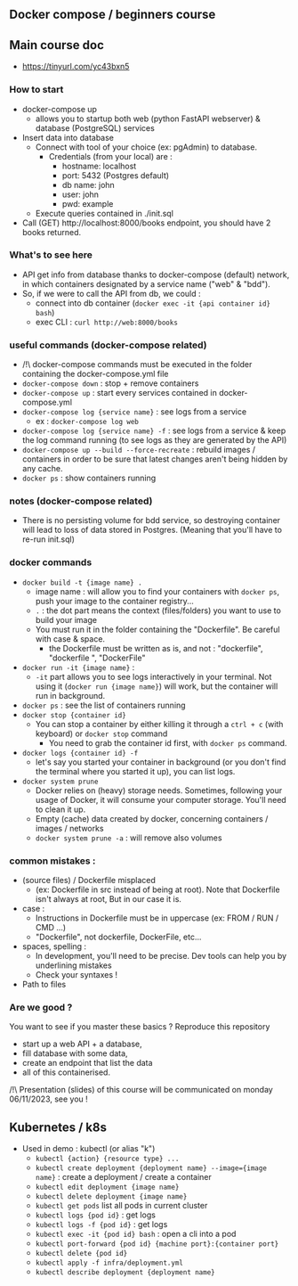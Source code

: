 ## Docker compose / beginners course

## Main course doc
- https://tinyurl.com/yc43bxn5

### How to start
- docker-compose up
  - allows you to startup both web (python FastAPI webserver) & database (PostgreSQL) services
- Insert data into database
  - Connect with tool of your choice (ex: pgAdmin) to database.
    - Credentials (from your local) are : 
      - hostname: localhost
      - port: 5432 (Postgres default)
      - db name: john
      - user: john
      - pwd: example
  - Execute queries contained in ./init.sql
- Call (GET) http://localhost:8000/books endpoint, you should have 2 books returned.

### What's to see here
- API get info from database thanks to docker-compose (default) network, 
in which containers designated by a service name ("web" & "bdd").
- So, if we were to call the API from db, we could : 
  - connect into db container (`docker exec -it {api container id} bash`)
  - exec CLI : `curl http://web:8000/books`

### useful commands (docker-compose related)
- /!\ docker-compose commands must be executed in the folder containing the docker-compose.yml file
- `docker-compose down` : stop + remove containers
- `docker-compose up` : start every services contained in docker-compose.yml
- `docker-compose log {service name}` : see logs from a service
  - ex : `docker-compose log web`
- `docker-compose log {service name} -f` : see logs from a service & keep the log command running 
(to see logs as they are generated by the API)
- `docker-compose up --build --force-recreate` : rebuild images / containers in order to be sure that
latest changes aren't being hidden by any cache.
- `docker ps` : show containers running

### notes (docker-compose related)
- There is no persisting volume for bdd service, so destroying container will lead to loss of data stored
in Postgres. (Meaning that you'll have to re-run init.sql)

### docker commands
- `docker build -t {image name} .`
  - image name : will allow you to find your containers with `docker ps`, push your image to the container registry...
  - `.` : the dot part means the context (files/folders) you want to use to build your image
  - You must run it in the folder containing the "Dockerfile". Be careful with case & space.
    - the Dockerfile must be written as is, and not : "dockerfile", "dockerfile ", "DockerFile"
- `docker run -it {image name}` :
  - `-it` part allows you to see logs interactively in your terminal. Not using it (`docker run {image name}`)
will work, but the container will run in background.
- `docker ps` : see the list of containers running
- `docker stop {container id}`
  - You can stop a container by either killing it through a `ctrl + c` (with keyboard) or `docker stop` command
    - You need to grab the container id first, with `docker ps` command.
- `docker logs {container id} -f`
  - let's say you started your container in background (or you don't find the terminal where you started it up),
you can list logs.
- `docker system prune`
  - Docker relies on (heavy) storage needs. Sometimes, following your usage of Docker, it will
consume your computer storage. You'll need to clean it up.
  - Empty (cache) data created by docker, concerning containers / images / networks
  - `docker system prune -a` : will remove also volumes

### common mistakes :
- (source files) / Dockerfile misplaced 
  - (ex: Dockerfile in src instead of being at root). Note that Dockerfile isn't always at root, 
But in our case it is.
- case : 
  - Instructions in Dockerfile must be in uppercase (ex: FROM / RUN / CMD ...)
  - "Dockerfile", not dockerfile, DockerFile, etc...
- spaces, spelling : 
  - In development, you'll need to be precise. Dev tools can help you by underlining mistakes
  - Check your syntaxes ! 
- Path to files 

### Are we good ?
You want to see if you master these basics ? Reproduce this repository 
- start up a web API + a database,
- fill database with some data,
- create an endpoint that list the data
- all of this containerised.

/!\ Presentation (slides) of this course will be communicated on monday 06/11/2023, see you !

## Kubernetes / k8s
- Used in demo : kubectl (or alias "k")
  - `kubectl {action} {resource type} ...`
  - `kubectl create deployment {deployment name} --image={image name}` : create a deployment / create a container
  - `kubectl edit deployment {image name}`
  - `kubectl delete deployment {image name}`
  - `kubectl get pods` list all pods in current cluster
  - `kubectl logs {pod id}` : get logs
  - `kubectl logs -f {pod id}` : get logs
  - `kubectl exec -it {pod id} bash` : open a cli into a pod
  - `kubectl port-forward {pod id} {machine port}:{container port}`
  - `kubectl delete {pod id}`
  - `kubectl apply -f infra/deployment.yml`
  - `kubectl describe deployment {deployment name}`
